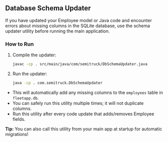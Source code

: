## Database Schema Updater

If you have updated your Employee model or Java code and encounter errors about missing columns in the SQLite database, use the schema updater utility before running the main application.

### How to Run

1. Compile the updater:
    ```sh
    javac -cp . src/main/java/com/semitruck/DbSchemaUpdater.java
    ```

2. Run the updater:
    ```sh
    java -cp . com.semitruck.DbSchemaUpdater
    ```

- This will automatically add any missing columns to the `employees` table in `fleetapp.db`.
- You can safely run this utility multiple times; it will not duplicate columns.
- Run this utility after every code update that adds/removes Employee fields.

**Tip:** You can also call this utility from your main app at startup for automatic migrations!